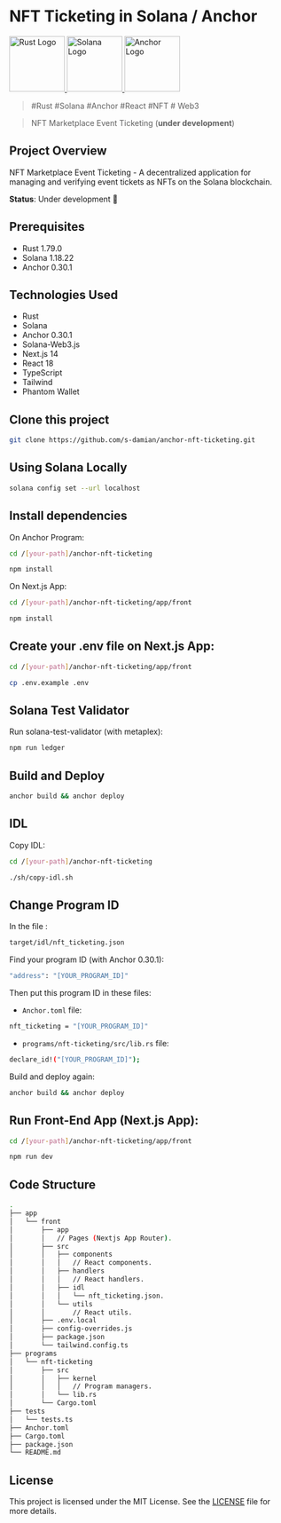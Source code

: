 
# NFT Ticketing in Solana / Anchor

<a href="https://github.com/s-damian/rust-solana-wallet">
<img src="https://raw.githubusercontent.com/s-damian/medias/main/technos-logos/rust.webp" alt="Rust Logo" height="100px">
</a>
<a href="https://github.com/s-damian/rust-solana-wallet">
<img src="https://raw.githubusercontent.com/s-damian/medias/main/technos-logos/solana.webp" alt="Solana Logo" height="100px">
</a>
<a href="https://github.com/s-damian/rust-solana-wallet">
<img src="https://raw.githubusercontent.com/s-damian/medias/main/technos-logos/anchor.webp" alt="Anchor Logo" height="100px">
</a>

> #Rust #Solana #Anchor #React #NFT # Web3

> NFT Marketplace Event Ticketing (**under development**)


## Project Overview

NFT Marketplace Event Ticketing - A decentralized application for managing and verifying event tickets as NFTs on the Solana blockchain.

**Status**: Under development 🚧


## Prerequisites

- Rust 1.79.0
- Solana 1.18.22
- Anchor 0.30.1


## Technologies Used

- Rust
- Solana
- Anchor 0.30.1
- Solana-Web3.js
- Next.js 14
- React 18
- TypeScript
- Tailwind
- Phantom Wallet


## Clone this project

```bash
git clone https://github.com/s-damian/anchor-nft-ticketing.git
```


## Using Solana Locally

```bash
solana config set --url localhost
```


## Install dependencies

On Anchor Program:

```bash
cd /[your-path]/anchor-nft-ticketing
```

```bash
npm install
```

On Next.js App:

```bash
cd /[your-path]/anchor-nft-ticketing/app/front
```

```bash
npm install
```


## Create your .env file on Next.js App:

```bash
cd /[your-path]/anchor-nft-ticketing/app/front
```

```bash
cp .env.example .env
```



## Solana Test Validator

Run solana-test-validator (with metaplex):

```bash
npm run ledger
```


## Build and Deploy

```bash
anchor build && anchor deploy
```


## IDL

Copy IDL:

```bash
cd /[your-path]/anchor-nft-ticketing
```

```bash
./sh/copy-idl.sh
```


## Change Program ID

In the file :

```bash
target/idl/nft_ticketing.json
```

Find your program ID (with Anchor 0.30.1):

```bash
"address": "[YOUR_PROGRAM_ID]"
```

Then put this program ID in these files:

- ```Anchor.toml``` file:

```bash
nft_ticketing = "[YOUR_PROGRAM_ID]"
```

- ```programs/nft-ticketing/src/lib.rs``` file:

```bash
declare_id!("[YOUR_PROGRAM_ID]");
```

Build and deploy again:

```bash
anchor build && anchor deploy
```


## Run Front-End App (Next.js App):

```bash
cd /[your-path]/anchor-nft-ticketing/app/front
```

```bash
npm run dev
```


## Code Structure

```bash
.
├── app
│   └── front
│       ├── app
│       │   // Pages (Nextjs App Router).
│       ├── src
│       │   ├── components
│       │   │   // React components.
│       │   ├── handlers
│       │   │   // React handlers.
│       │   ├── idl
│       │   │   └── nft_ticketing.json.
│       │   └── utils
│       │       // React utils.
│       ├── .env.local
│       ├── config-overrides.js
│       ├── package.json
│       └── tailwind.config.ts
├── programs
│   └── nft-ticketing
│       ├── src
│       │   ├── kernel
│       │   │   // Program managers.
│       │   └── lib.rs
│       └── Cargo.toml
├── tests
│   └── tests.ts
├── Anchor.toml
├── Cargo.toml
├── package.json
└── README.md
```


## License

This project is licensed under the MIT License. See the [LICENSE](LICENSE) file for more details.
